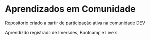 # Aprendizados em Comunidade

Repositorio criado a partir de participação ativa na comunidade DEV

Aprendizdo registrado de Imersões, Bootcamp e Live´s.
